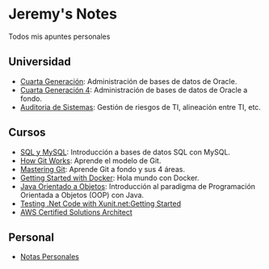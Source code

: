 <!-- LTeX: language=es -->
[comment]: <> "LTeX: languague=es"

# Jeremy's Notes

Todos mis apuntes personales

## Universidad

* [Cuarta Generación](universidad/cuarta-generacion-3/cuarta_gen_3.md): Administración de bases de datos de Oracle.
* [Cuarta Generación 4](universidad/cuarta_generacion_4/cuarta_generación_4): Administración de bases de datos de Oracle a fondo.
* [Auditoria de Sistemas](universidad/auditoria_de_sistemas/auditoria_de_sistemas.md): Gestión de riesgos de TI, alineación entre TI, etc.

## Cursos

* [SQL y MySQL](software_development/mysql/curso_sql_mysql.md): Introducción a bases de datos SQL con MySQL.
* [How Git Works](software_development/how_git_works/index.md): Aprende el modelo de Git.
* [Mastering Git](software_development/mastering_git/index): Aprende Git a fondo y sus 4 áreas.
* [Getting Started with Docker](software_development/docker_getting_started/getting_started_with_docker.md): Hola mundo con Docker.
* [Java Orientado a Objetos](software_development/java_oop/index): Introducción al paradigma de Programación Orientada a Objetos (OOP) con Java.
* [Testing .Net Code with Xunit.net:Getting Started](software_development/testing_net_with_xunit_gs/index.md)
* [AWS Certified Solutions Architect](software_development/aws_certified_solutions_architech/aws_certified_solutions_architect.md)

## Personal

* [Notas Personales](personal/personal)
